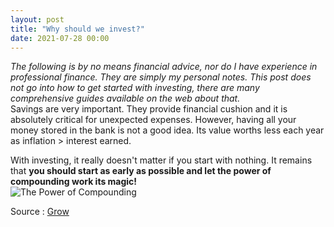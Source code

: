 ```yaml
---
layout: post
title: "Why should we invest?"
date: 2021-07-28 00:00
---
```


*The following is by no means financial advice, nor do I have experience in professional finance. They are simply my personal notes. This post does not go into how to get started with investing, there are many comprehensive guides available on the web about that.*
<br>
Savings are very important. They provide financial cushion and it is absolutely critical for unexpected expenses. However, having all your money stored in the bank is not a good idea. Its value worths less each year as inflation > interest earned.

With investing, it really doesn't matter if you start with nothing. It remains that **you should start as early as possible and let the power of compounding work its magic!** 
<br>
![The Power of Compounding](/blog/assets/Images/Power-of-Compounding.png)

Source : [Grow](https://grow.acorns.com/millionaires-are-made-in-their-20s-and-30s-expert-says-heres-how/)
